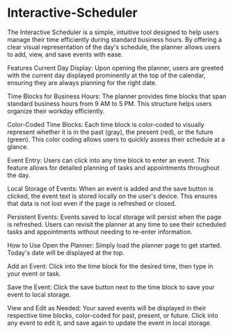 # Interactive-Scheduler

The Interactive Scheduler is a simple, intuitive tool designed to help users manage their time efficiently during standard business hours. By offering a clear visual representation of the day's schedule, the planner allows users to add, view, and save events with ease.

Features
Current Day Display: Upon opening the planner, users are greeted with the current day displayed prominently at the top of the calendar, ensuring they are always planning for the right date.

Time Blocks for Business Hours: The planner provides time blocks that span standard business hours from 9 AM to 5 PM. This structure helps users organize their workday efficiently.

Color-Coded Time Blocks: Each time block is color-coded to visually represent whether it is in the past (gray), the present (red), or the future (green). This color coding allows users to quickly assess their schedule at a glance.

Event Entry: Users can click into any time block to enter an event. This feature allows for detailed planning of tasks and appointments throughout the day.

Local Storage of Events: When an event is added and the save button is clicked, the event text is stored locally on the user's device. This ensures that data is not lost even if the page is refreshed or closed.

Persistent Events: Events saved to local storage will persist when the page is refreshed. Users can revisit the planner at any time to see their scheduled tasks and appointments without needing to re-enter information.

How to Use
Open the Planner: Simply load the planner page to get started. Today's date will be displayed at the top.

Add an Event: Click into the time block for the desired time, then type in your event or task.

Save the Event: Click the save button next to the time block to save your event to local storage.

View and Edit as Needed: Your saved events will be displayed in their respective time blocks, color-coded for past, present, or future. Click into any event to edit it, and save again to update the event in local storage.
